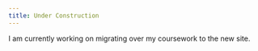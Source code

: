 ```yaml
---
title: Under Construction
---
```


I am currently working on migrating over my coursework to the new site.
